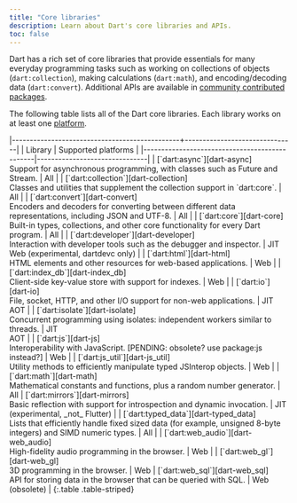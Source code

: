 ```yaml
---
title: "Core libraries"
description: Learn about Dart's core libraries and APIs.
toc: false
---
```


Dart has a rich set of core libraries that provide essentials for many everyday
programming tasks such as working on collections of objects
(`dart:collection`), making calculations (`dart:math`), and encoding/decoding
data (`dart:convert`). Additional APIs are available in
[community contributed packages](/guides/libraries/useful-libraries).

The following table lists all of the Dart core libraries.
Each library works on at least one [platform](/platforms).

<div class="table-wrapper" markdown="1">
|-----------------------------------------------+-------------------------------|
| Library                                       | Supported platforms   |
|-----------------------------------------------|-------------------------------|
| [`dart:async`][dart-async]              <br> Support for asynchronous programming, with classes such as Future and Stream. | All |
| [`dart:collection`][dart-collection]    <br> Classes and utilities that supplement the collection support in `dart:core`. | All |
| [`dart:convert`][dart-convert]          <br> Encoders and decoders for converting between different data representations, including JSON and UTF-8. | All |
| [`dart:core`][dart-core]                <br> Built-in types, collections, and other core functionality for every Dart program. | All |
| [`dart:developer`][dart-developer]      <br> Interaction with developer tools such as the debugger and inspector. | JIT<br>Web (experimental, dartdevc&nbsp;only) |
| [`dart:html`][dart-html]                <br> HTML elements and other resources for web-based applications. | Web |
| [`dart:index_db`][dart-index_db]        <br> Client-side key-value store with support for indexes. | Web |
| [`dart:io`][dart-io]                    <br> File, socket, HTTP, and other I/O support for non-web applications. | JIT<br>AOT |
| [`dart:isolate`][dart-isolate]          <br> Concurrent programming using isolates: independent workers similar to threads. | JIT<br>AOT |
| [`dart:js`][dart-js]                    <br> Interoperability with JavaScript. [PENDING: obsolete? use package:js instead?] | Web |
| [`dart:js_util`][dart-js_util]          <br> Utility methods to efficiently manipulate typed JSInterop objects. | Web |
| [`dart:math`][dart-math]                <br> Mathematical constants and functions, plus a random number generator. | All
| [`dart:mirrors`][dart-mirrors]          <br> Basic reflection with support for introspection and dynamic invocation. | JIT (experimental, _not_&nbsp;Flutter) |
| [`dart:typed_data`][dart-typed_data]    <br> Lists that efficiently handle fixed sized data (for example, unsigned 8-byte integers) and SIMD numeric types. | All |
| [`dart:web_audio`][dart-web_audio]      <br> High-fidelity audio programming in the browser. | Web |
| [`dart:web_gl`][dart-web_gl]            <br> 3D programming in the browser. | Web 
| [`dart:web_sql`][dart-web_sql]          <br> API for storing data in the browser that can be queried with SQL. | Web (obsolete) |
{:.table .table-striped}
</div>

[dart-async]: https://api.dartlang.org/stable/dart-async/dart-async-library.html
[dart-collection]: https://api.dartlang.org/stable/dart-collection/dart-collection-library.html
[dart-convert]: https://api.dartlang.org/stable/dart-convert/dart-convert-library.html
[dart-core]: https://api.dartlang.org/stable/dart-core/dart-core-library.html
[dart-developer]: https://api.dartlang.org/stable/dart-developer/dart-developer-library.html
[dart-math]: https://api.dartlang.org/stable/dart-math/dart-math-library.html
[dart-collection]: https://api.dartlang.org/stable/dart-collection/dart-collection-library.html
[dart-typed_data]: https://api.dartlang.org/stable/dart-typed_data/dart-typed_data-library.html
[dart-cli]: https://api.dartlang.org/stable/dart-cli/dart-cli-library.html
[dart-io]: https://api.dartlang.org/stable/dart-io/dart-io-library.html
[dart-isolate]: https://api.dartlang.org/stable/dart-isolate/dart-isolate-library.html
[dart-mirrors]: https://api.dartlang.org/stable/dart-mirrors/dart-mirrors-library.html
[dart-html]: https://api.dartlang.org/stable/dart-html/dart-html-library.html
[dart-index_db]: https://api.dartlang.org/stable/dart-index_db/dart-index_db-library.html
[dart-js]: https://api.dartlang.org/stable/dart-js/dart-js-library.html
[dart-js_util]: https://api.dartlang.org/stable/dart-js_util/dart-js_util-library.html
[dart-svg]: https://api.dartlang.org/stable/dart-svg/dart-svg-library.html
[dart-web_audio]: https://api.dartlang.org/stable/dart-web_audio/dart-web_audio-library.html
[dart-web_gl]: https://api.dartlang.org/stable/dart-web_gl/dart-web_gl-library.html
[dart-web_sql]: https://api.dartlang.org/stable/dart-web_sql/dart-web_sql-library.html
